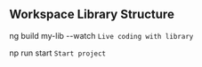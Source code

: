 ## Workspace Library Structure

ng build my-lib --watch `Live coding with library`

np run start `Start project`
